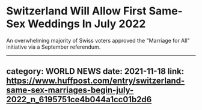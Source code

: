 # Switzerland Will Allow First Same-Sex Weddings In July 2022

An overwhelming majority of Swiss voters approved the "Marriage for All" initiative via a September referendum.

---
category: WORLD NEWS
date: 2021-11-18
link: https://www.huffpost.com/entry/switzerland-same-sex-marriages-begin-july-2022_n_6195751ce4b044a1cc01b2d6
---
